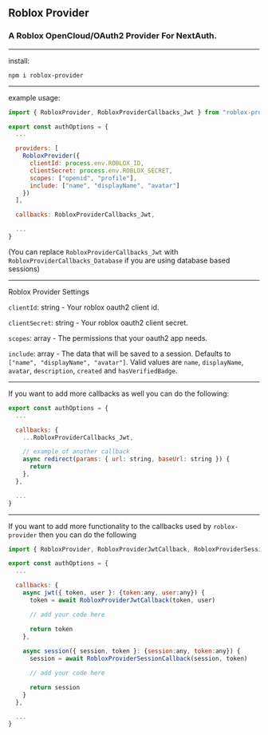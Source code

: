 ## Roblox Provider
### A Roblox OpenCloud/OAuth2 Provider For NextAuth.

- - -

install:
```
npm i roblox-provider
```

- - - 

example usage:
```js
import { RobloxProvider, RobloxProviderCallbacks_Jwt } from "roblox-provider"

export const authOptions = {
  ...

  providers: [
    RobloxProvider({
      clientId: process.env.ROBLOX_ID,
      clientSecret: process.env.ROBLOX_SECRET,
      scopes: ["openid", "profile"],
      include: ["name", "displayName", "avatar"]
    })
  ],

  callbacks: RobloxProviderCallbacks_Jwt,

  ...
}
```
(You can replace `RobloxProviderCallbacks_Jwt` with `RobloxProviderCallbacks_Database` if you are using database based sessions) 

- - -

Roblox Provider Settings

`clientId`: string - Your roblox oauth2 client id.

`clientSecret`: string - Your roblox oauth2 client secret.

`scopes`: array - The permissions that your oauth2 app needs.

`include`: array - The data that will be saved to a session.
Defaults to `["name", "displayName", "avatar"]`.
Valid values are `name`, `displayName`, `avatar`, `description`, `created` and `hasVerifiedBadge`.

- - -

If you want to add more callbacks as well you can do the following:

```js
export const authOptions = {
  ...

  callbacks: {
    ...RobloxProviderCallbacks_Jwt,

    // example of another callback
    async redirect(params: { url: string, baseUrl: string }) {
      return 
    },
  },

  ...
}
```

- - -

If you want to add more functionality to the callbacks used by `roblox-provider` then you can do the following

```js
import { RobloxProvider, RobloxProviderJwtCallback, RobloxProviderSessionCallback } from "roblox-provider"

export const authOptions = {
  ...

  callbacks: {
    async jwt({ token, user }: {token:any, user:any}) {
      token = await RobloxProviderJwtCallback(token, user)

      // add your code here

      return token
    },
  
    async session({ session, token }: {session:any, token:any}) {
      session = await RobloxProviderSessionCallback(session, token)

      // add your code here

      return session
    }
  },

  ...
}
```